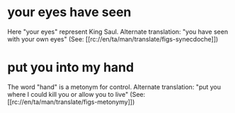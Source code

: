 # your eyes have seen

Here "your eyes" represent King Saul. Alternate translation: "you have seen with your own eyes" (See: [[rc://en/ta/man/translate/figs-synecdoche]])

# put you into my hand

The word "hand" is a metonym for control. Alternate translation: "put you where I could kill you or allow you to live" (See: [[rc://en/ta/man/translate/figs-metonymy]])

